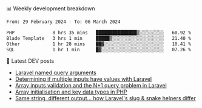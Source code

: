 📊 Weekly development breakdown
<!--START_SECTION:waka-->

```txt
From: 29 February 2024 - To: 06 March 2024

PHP              8 hrs 35 mins   ███████████████▒░░░░░░░░░   60.92 %
Blade Template   3 hrs 1 min     █████▒░░░░░░░░░░░░░░░░░░░   21.40 %
Other            1 hr 28 mins    ██▓░░░░░░░░░░░░░░░░░░░░░░   10.41 %
SQL              1 hr 1 min      █▓░░░░░░░░░░░░░░░░░░░░░░░   07.26 %
```

<!--END_SECTION:waka-->

📕 Latest DEV posts
<!-- BLOG-POST-LIST:START -->
- [Laravel named query arguments](https://dev.to/michaelvickersuk/laravel-named-query-arguments-28kd)
- [Determining if multiple inputs have values with Laravel](https://dev.to/michaelvickersuk/determining-if-multiple-inputs-have-values-with-laravel-km6)
- [Array inputs validation and the N+1 query problem in Laravel](https://dev.to/michaelvickersuk/array-inputs-validation-and-the-n1-query-problem-in-laravel-2agb)
- [Array initialisation and key data types in PHP](https://dev.to/michaelvickersuk/array-initialisation-and-key-data-types-in-php-1e5b)
- [Same string, different output... how Laravel&#39;s slug &amp; snake helpers differ](https://dev.to/michaelvickersuk/same-string-different-output-how-laravels-slug-snake-helpers-differ-1ccj)
<!-- BLOG-POST-LIST:END -->
